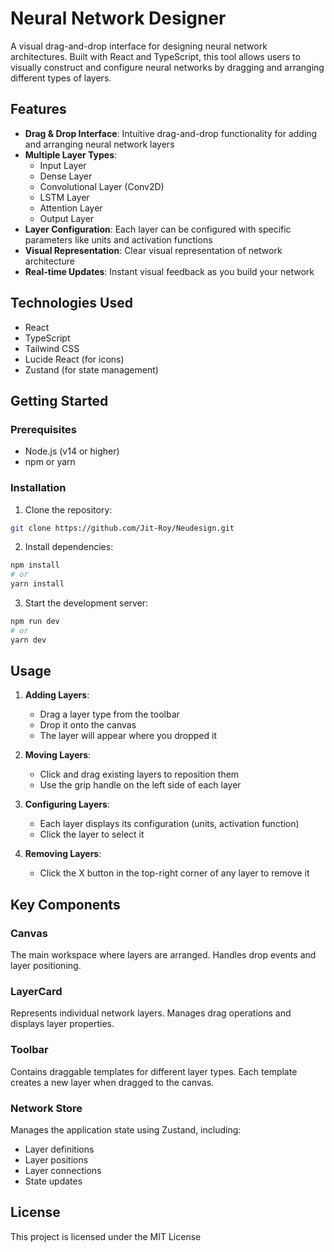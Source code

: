 # Neural Network Designer

A visual drag-and-drop interface for designing neural network architectures. Built with React and TypeScript, this tool allows users to visually construct and configure neural networks by dragging and arranging different types of layers.

## Features

- **Drag & Drop Interface**: Intuitive drag-and-drop functionality for adding and arranging neural network layers
- **Multiple Layer Types**:
  - Input Layer
  - Dense Layer
  - Convolutional Layer (Conv2D)
  - LSTM Layer
  - Attention Layer
  - Output Layer
- **Layer Configuration**: Each layer can be configured with specific parameters like units and activation functions
- **Visual Representation**: Clear visual representation of network architecture
- **Real-time Updates**: Instant visual feedback as you build your network

## Technologies Used

- React
- TypeScript
- Tailwind CSS
- Lucide React (for icons)
- Zustand (for state management)

## Getting Started

### Prerequisites

- Node.js (v14 or higher)
- npm or yarn

### Installation

1. Clone the repository:
```bash
git clone https://github.com/Jit-Roy/Neudesign.git
```

2. Install dependencies:
```bash
npm install
# or
yarn install
```

3. Start the development server:
```bash
npm run dev
# or
yarn dev
```

## Usage

1. **Adding Layers**:
   - Drag a layer type from the toolbar
   - Drop it onto the canvas
   - The layer will appear where you dropped it

2. **Moving Layers**:
   - Click and drag existing layers to reposition them
   - Use the grip handle on the left side of each layer

3. **Configuring Layers**:
   - Each layer displays its configuration (units, activation function)
   - Click the layer to select it

4. **Removing Layers**:
   - Click the X button in the top-right corner of any layer to remove it

## Key Components

### Canvas
The main workspace where layers are arranged. Handles drop events and layer positioning.

### LayerCard
Represents individual network layers. Manages drag operations and displays layer properties.

### Toolbar
Contains draggable templates for different layer types. Each template creates a new layer when dragged to the canvas.

### Network Store
Manages the application state using Zustand, including:
- Layer definitions
- Layer positions
- Layer connections
- State updates

## License

This project is licensed under the MIT License
